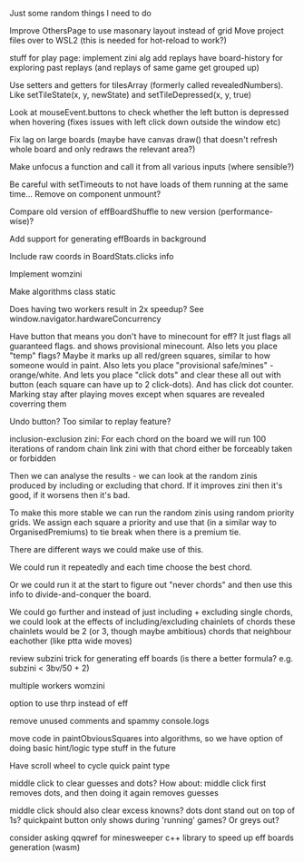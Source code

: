 Just some random things I need to do

Improve OthersPage to use masonary layout instead of grid
Move project files over to WSL2 (this is needed for hot-reload to work?)

stuff for play page:
implement zini alg
add replays
have board-history for exploring past replays (and replays of same game get grouped up)

Use setters and getters for tilesArray (formerly called revealedNumbers). Like setTileState(x, y, newState) and setTileDepressed(x, y, true)

Look at mouseEvent.buttons to check whether the left button is depressed when hovering (fixes issues with left click down outside the window etc)

Fix lag on large boards (maybe have canvas draw() that doesn't refresh whole board and only redraws the relevant area?)

Make unfocus a function and call it from all various inputs (where sensible?)

Be careful with setTimeouts to not have loads of them running at the same time...
Remove on component unmount?

Compare old version of effBoardShuffle to new version (performance-wise)?

Add support for generating effBoards in background

Include raw coords in BoardStats.clicks info

Implement womzini

Make algorithms class static

Does having two workers result in 2x speedup? See window.navigator.hardwareConcurrency

Have button that means you don't have to minecount for eff? It just flags all guaranteed flags.
and shows provisional minecount. Also lets you place "temp" flags? Maybe it marks up all red/green squares, similar to how someone would in paint. Also lets you place "provisional safe/mines" - orange/white. And lets you place "click dots" and clear these all out with button (each square can have up to 2 click-dots). And has click dot counter. Marking stay after playing moves except when squares are revealed coverring them

Undo button? Too similar to replay feature?

inclusion-exclusion zini:
For each chord on the board we will run 100 iterations of random chain link zini
with that chord either be forceably taken or forbidden

Then we can analyse the results - we can look at the random zinis produced by
including or excluding that chord. If it improves zini then it's good, if it worsens then it's bad.

To make this more stable we can run the random zinis using random priority grids.
We assign each square a priority and use that (in a similar way to OrganisedPremiums)
to tie break when there is a premium tie.

There are different ways we could make use of this.

We could run it repeatedly and each time choose the best chord.

Or we could run it at the start to figure out "never chords" and then use this info to
divide-and-conquer the board.

We could go further and instead of just including + excluding single chords, we could look at
the effects of including/excluding chainlets of chords
these chainlets would be 2 (or 3, though maybe ambitious) chords that neighbour eachother (like ptta wide moves)

review subzini trick for generating eff boards (is there a better formula? e.g. subzini < 3bv/50 + 2)

multiple workers
womzini

option to use thrp instead of eff

remove unused comments and spammy console.logs

move code in paintObviousSquares into algorithms, so we have option of doing basic hint/logic type stuff in the future

Have scroll wheel to cycle quick paint type

middle click to clear guesses and dots? How about: middle click first removes dots, and then doing it again removes guesses

middle click should also clear excess knowns?
dots dont stand out on top of 1s?
quickpaint button only shows during 'running' games? Or greys out?

consider asking qqwref for minesweeper c++ library to speed up eff boards generation (wasm)

